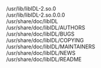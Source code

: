 /usr/lib/libIDL-2.so.0  
/usr/lib/libIDL-2.so.0.0.0  
/usr/share/doc/libIDL  
/usr/share/doc/libIDL/AUTHORS  
/usr/share/doc/libIDL/BUGS  
/usr/share/doc/libIDL/COPYING  
/usr/share/doc/libIDL/MAINTAINERS  
/usr/share/doc/libIDL/NEWS  
/usr/share/doc/libIDL/README  
